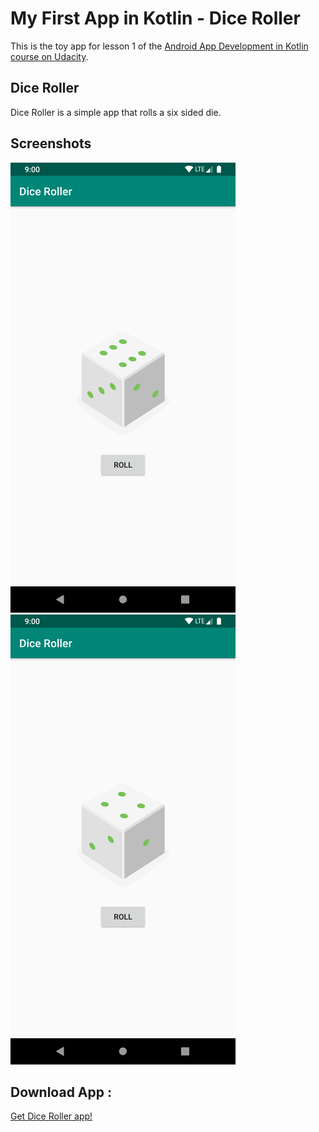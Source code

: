 # My First App in Kotlin - Dice Roller 

This is the toy app for lesson 1 of the [Android App Development in Kotlin course on Udacity](https://www.udacity.com/course/developing-android-apps-with-kotlin--ud9012).

## Dice Roller

Dice Roller is a simple app that rolls a six sided die.


## Screenshots

![Screenshot1](screenshots/screen0.png) ![Screenshot1](screenshots/screen1.png)

## Download App :
[Get Dice Roller app!](https://github.com/Arunm619/DiceRoller/blob/master/diceroller.apk)
